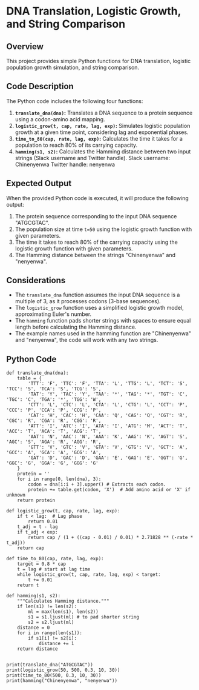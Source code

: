 # DNA Translation, Logistic Growth, and String Comparison

## Overview

This project provides simple Python functions for DNA translation, logistic population growth simulation, and string comparison.

## Code Description

The Python code includes the following four functions:

1.  **`translate_dna(dna)`:** Translates a DNA sequence to a protein sequence using a codon-amino acid mapping.
2.  **`logistic_grow(t, cap, rate, lag, exp)`:** Simulates logistic population growth at a given time point, considering lag and exponential phases.
3.  **`time_to_80(cap, rate, lag, exp)`:** Calculates the time it takes for a population to reach 80% of its carrying capacity.
4.  **`hamming(s1, s2)`:** Calculates the Hamming distance between two input strings (Slack username and Twitter handle).
Slack username: Chinenyenwa
Twitter handle: nenyenwa


## Expected Output

When the provided Python code is executed, it will produce the following output:

1.  The protein sequence corresponding to the input DNA sequence "ATGCGTAC".
2.  The population size at time `t=50` using the logistic growth function with given parameters.
3.  The time it takes to reach 80% of the carrying capacity using the logistic growth function with given parameters.
4.  The Hamming distance between the strings "Chinenyenwa" and "nenyenwa".

## Considerations

* The `translate_dna` function assumes the input DNA sequence is a multiple of 3, as it processes codons (3-base sequences).
* The `logistic_grow` function uses a simplified logistic growth model, approximating Euler's number.
* The `hamming` function pads shorter strings with spaces to ensure equal length before calculating the Hamming distance.
* The example names used in the hamming function are "Chinenyenwa" and "nenyenwa", the code will work with any two strings.

## Python Code

```
def translate_dna(dna):
    table = { 
        'TTT': 'F', 'TTC': 'F', 'TTA': 'L', 'TTG': 'L', 'TCT': 'S', 'TCC': 'S', 'TCA': 'S', 'TCG': 'S',
        'TAT': 'Y', 'TAC': 'Y', 'TAA': '*', 'TAG': '*', 'TGT': 'C', 'TGC': 'C', 'TGA': '*', 'TGG': 'W',
        'CTT': 'L', 'CTC': 'L', 'CTA': 'L', 'CTG': 'L', 'CCT': 'P', 'CCC': 'P', 'CCA': 'P', 'CCG': 'P',
        'CAT': 'H', 'CAC': 'H', 'CAA': 'Q', 'CAG': 'Q', 'CGT': 'R', 'CGC': 'R', 'CGA': 'R', 'CGG': 'R',
        'ATT': 'I', 'ATC': 'I', 'ATA': 'I', 'ATG': 'M', 'ACT': 'T', 'ACC': 'T', 'ACA': 'T', 'ACG': 'T',
        'AAT': 'N', 'AAC': 'N', 'AAA': 'K', 'AAG': 'K', 'AGT': 'S', 'AGC': 'S', 'AGA': 'R', 'AGG': 'R',
        'GTT': 'V', 'GTC': 'V', 'GTA': 'V', 'GTG': 'V', 'GCT': 'A', 'GCC': 'A', 'GCA': 'A', 'GCG': 'A',
        'GAT': 'D', 'GAC': 'D', 'GAA': 'E', 'GAG': 'E', 'GGT': 'G', 'GGC': 'G', 'GGA': 'G', 'GGG': 'G'
    }
    protein = ''
    for i in range(0, len(dna), 3):  
        codon = dna[i:i + 3].upper() # Extracts each codon.
        protein += table.get(codon, 'X')  # Add amino acid or 'X' if unknown
    return protein

def logistic_grow(t, cap, rate, lag, exp):
    if t < lag:  # Lag phase
        return 0.01
    t_adj = t - lag 
    if t_adj < exp:
        return cap / (1 + ((cap - 0.01) / 0.01) * 2.71828 ** (-rate * t_adj))
    return cap 

def time_to_80(cap, rate, lag, exp):
    target = 0.8 * cap
    t = lag # start at lag time
    while logistic_grow(t, cap, rate, lag, exp) < target:
        t += 0.01
    return t

def hamming(s1, s2):
    """Calculates Hamming distance."""
    if len(s1) != len(s2):
        ml = max(len(s1), len(s2)) 
        s1 = s1.ljust(ml) # to pad shorter string
        s2 = s2.ljust(ml) 
    distance = 0
    for i in range(len(s1)): 
        if s1[i] != s2[i]:
            distance += 1
    return distance


print(translate_dna("ATGCGTAC"))
print(logistic_grow(50, 500, 0.3, 10, 30))
print(time_to_80(500, 0.3, 10, 30))
print(hamming("Chinenyenwa", "nenyenwa"))

